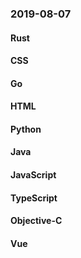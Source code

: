 ### 2019-08-07

#### Rust

#### CSS

#### Go

#### HTML

#### Python

#### Java

#### JavaScript

#### TypeScript

#### Objective-C

#### Vue
